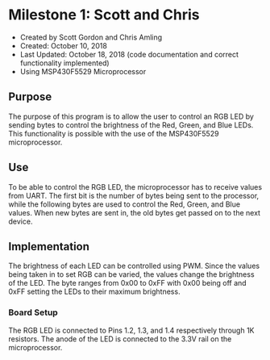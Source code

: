 # Milestone 1: Scott and Chris
- Created by Scott Gordon and Chris Amling
- Created: October 10, 2018
- Last Updated: October 18, 2018 (code documentation and correct functionality implemented)
- Using MSP430F5529 Microprocessor
## Purpose
The purpose of this program is to allow the user to control an RGB LED by sending bytes to control the brightness of the Red, Green, and Blue LEDs. This functionality is possible with the use of the MSP430F5529 microprocessor.
## Use
To be able to control the RGB LED, the microprocessor has to receive values from UART. The first bit is the number of bytes being sent to the processor, while the following bytes are used to control the Red, Green, and Blue values. When new bytes are sent in, the old bytes get passed on to the next device.
## Implementation
The brightness of each LED can be controlled using PWM. Since the values being taken in to set RGB can be varied, the values change the brightness of the LED. The byte ranges from 0x00 to 0xFF with 0x00 being off and 0xFF setting the LEDs to their maximum brightness.
### Board Setup
The RGB LED is connected to Pins 1.2, 1.3, and 1.4 respectively through 1K resistors. The anode of the LED is connected to the 3.3V rail on the microprocessor.

